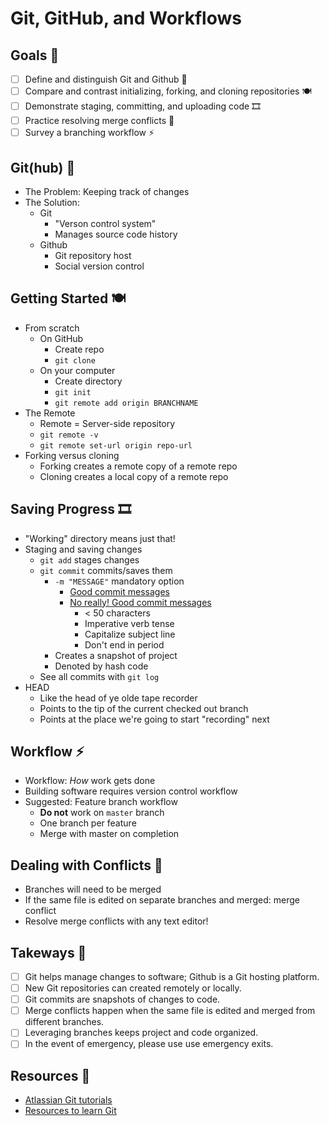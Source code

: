# Git, GitHub, and Workflows

## Goals 🐛

- [ ] Define and distinguish Git and Github 🐙
- [ ] Compare and contrast initializing, forking, and cloning repositories 🍽
- [ ] Demonstrate staging, committing, and uploading code 🎞
- [ ] Practice resolving merge conflicts 🤼
- [ ] Survey a branching workflow ⚡️

## Git(hub) 🐙

- The Problem: Keeping track of changes
- The Solution:
  - Git
    - "Verson control system"
    - Manages source code history
  - Github
    - Git repository host
    - Social version control

## Getting Started 🍽

- From scratch
  - On GitHub
    - Create repo
    - `git clone`
  - On your computer
    - Create directory
    - `git init`
    - `git remote add origin BRANCHNAME`
- The Remote
  - Remote = Server-side repository
  - `git remote -v`
  - `git remote set-url origin repo-url`
- Forking versus cloning
  - Forking creates a remote copy of a remote repo
  - Cloning creates a local copy of a remote repo

## Saving Progress 🎞

- "Working" directory means just that!
- Staging and saving changes
  - `git add` stages changes
  - `git commit` commits/saves them
    - `-m "MESSAGE"` mandatory option
      - [Good commit messages](https://xkcd.com/1296/)
      - [No really! Good commit messages](https://chris.beams.io/posts/git-commit/)
        - < 50 characters
        - Imperative verb tense
        - Capitalize subject line
        - Don't end in period
    - Creates a snapshot of project
    - Denoted by hash code
  - See all commits with `git log`
- HEAD
  - Like the head of ye olde tape recorder
  - Points to the tip of the current checked out branch
  - Points at the place we're going to start "recording" next

## Workflow ⚡️

- Workflow: _How_ work gets done
- Building software requires version control workflow
- Suggested: Feature branch workflow
  - **Do not** work on `master` branch
  - One branch per feature
  - Merge with master on completion

## Dealing with Conflicts 🤼

- Branches will need to be merged
- If the same file is edited on separate branches and merged: merge conflict
- Resolve merge conflicts with any text editor!

## Takeways 🦋

- [ ] Git helps manage changes to software; Github is a Git hosting platform.
- [ ] New Git repositories can created remotely or locally.
- [ ] Git commits are snapshots of changes to code.
- [ ] Merge conflicts happen when the same file is edited and merged from different branches.
- [ ] Leveraging branches keeps project and code organized.
- [ ] In the event of emergency, please use use emergency exits.

## Resources 🌳

- [Atlassian Git tutorials](https://www.atlassian.com/git/tutorials)
- [Resources to learn Git](https://try.github.io/)
